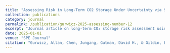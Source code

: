 ```yaml
---
title: "Assessing Risk in Long-Term CO2 Storage Under Uncertainty via Survival Analysis-Based Surrogates"
collection: publications
category: journal
permalink: /publication/gurwicz-2025-assessing-number-12
excerpt: "Journal article on long-term CO₂ storage risk assessment using survival analysis-based surrogates."
date: 2025-01-01
venue: "SPE Journal"
citation: "Gurwicz, Allan, Chen, Jungang, Gutman, David H., & Gildin, Eduardo. (2025). Assessing Risk in Long-Term CO₂ Storage Under Uncertainty via Survival Analysis-Based Surrogates. SPE Journal, 30(05), 2837–2854. Society of Petroleum Engineers."
---
```


